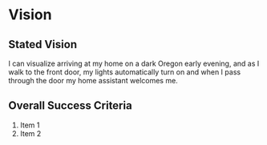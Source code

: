 # Vision

##  Stated Vision

I can visualize arriving at my home on a dark Oregon early evening, and as I walk to the front door, my lights automatically turn on and when I pass through the door my home assistant welcomes me.

## Overall Success Criteria

1. Item 1
2. Item 2
